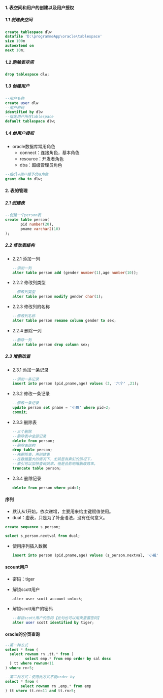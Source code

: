 #### 1. 表空间和用户的创建以及用户授权

##### 1.1 创建表空间

```sql
create tablespace dlw
datafile 'D:\programmeApp\oracle\tablespace'
size 100m
autoextend on
next 10m;
```

##### 1.2 删除表空间

```sql
drop tablespace dlw;
```

##### 1.3 创建用户

```sql
--用户名称
create user dlw
--用户密码
identified by dlw
--指定用户所在tablespace
default tablespace dlw;
```

##### 1.4 给用户授权

* oracle数据库常用角色
  * connect：连接角色，基本角色
  * resource：开发者角色
  * dba：超级管理员角色

```sql
--给dlw用户授予dba角色
grant dba to dlw;
```

#### 2. 表的管理

##### 2.1 创建表

```sql
--创建一个person表
create table person(
       pid number(20),
       pname varchar2(10)
);
```

##### 2.2 修改表结构

* 2.2.1 添加一列

  ```sql
  --添加一列
  alter table person add (gender number(1),age number(10));
  ```

* 2.2.2 修改列类型

  ```sql
  --修改列类型
  alter table person modify gender char(1);
  ```

* 2.2.3 修改列的名称

  ```sql
  --修改列名称
  alter table person rename column gender to sex;
  ```

* 2.2.4 删除一列

  ```sql
  --删除一列
  alter table person drop column sex;
  ```

##### 2.3 增删改查

* 2.3.1 添加一条记录

  ```sql
  --添加一条记录
  insert into person (pid,pname,age) values (3, '六个' ,21);
  ```

* 2.3.2 修改一条记录

  ```sql
  --修改一条记录
  update person set pname = '小戴' where pid=2;
  commit;
  ```

* 2.3.3 删除表

  ```sql
  --三个删除
  --删除表中全部记录
  delete from person;
  --删除表结构
  drop table person;
  --先删除表，再创建表
  --在数据量大的情况下，尤其是有索引的情况下，
  --索引可以加快查询效率，但是会影响增删改效率。
  truncate table person;
  ```

* 2.3.4 删除记录

  ```sql
  delete from person where pid=1;
  ```

#### 序列

* 默认从1开始，依次递增，主要用来给主键赋值使用。
* dual：虚表，只是为了补全语法，没有任何意义。

```sql
create sequence s_person;

select s_person.nextval from dual;
```

* 使用序列插入数据

  ```sql
  insert into person (pid,pname,age) values (s_person.nextval, '小戴' ,21);
  ```

#### scount用户

* 密码：tiger

* 解锁scott用户

  ```
  alter user scott account unlock;
  ```

* 解锁scott用户的密码

  ```sql
  --解锁scott用户的密码【此句也可以用来重置密码】
  alter user scott identified by tiger;
  ```

  

#### oracle的分页查询

```sql
--第一种方式
select * from (
  select rownum rn ,tt.* from (
         select emp.* from emp order by sal desc
  ) tt where rownum<11
) where rn>5;

--第二种方式：使用此方式不能order by
select * from (
       select rownum rn ,emp.* from emp
) tt where tt.rn<11 and tt.rn>5;
```

